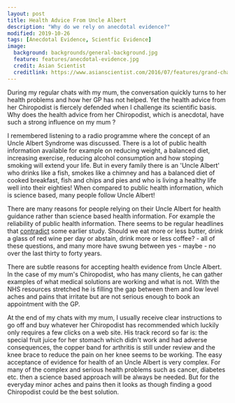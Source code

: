 ```yaml
---
layout: post
title: Health Advice From Uncle Albert  
description: "Why do we rely on anecdotal evidence?"
modified: 2019-10-26
tags: [Anecdotal Evidence, Scientfic Evidence]
image:
  background: backgrounds/general-background.jpg
  feature: features/anecdotal-evidence.jpg
  credit: Asian Scientist
  creditlink: https://www.asianscientist.com/2016/07/features/grand-challenges-for-science-21st-century-ntu-singapore/
---
```

During my regular chats with my mum, the conversation quickly turns to her health problems and how her GP has not helped. Yet the health advice from her Chiropodist is fiercely defended when I challenge its scientific basis.  Why does the health advice from her Chiropodist, which is anecdotal, have such a strong influence on my mum ?

I remembered listening to a radio programme where the concept of an Uncle Albert Syndrome was discussed. There is a lot of public health information available for example on reducing weight, a balanced diet, increasing exercise,  reducing alcohol consumption and how stoping smoking will extend your life. But in every family there is an 'Uncle Albert' who drinks like a fish, smokes like a chimney and has a balanced diet of cooked breakfast, fish and chips and pies and who is living a healthy life well into their eighties! When compared to public health information, which is science based, many people follow Uncle Albert!

There are many reasons for people relying on their Uncle Albert for health guidance rather than science based health information. For example the reliability of public health information. There seems to be regular headlines that [contradict](https://www.independent.co.uk/life-style/health-and-families/features/medical-contradictions-so-bad-its-good-for-you-2361404.html) some earlier study. Should we eat more or less butter, drink a glass of red wine per day or abstain, drink more or less coffee? - all of these questions, and many more have swung between yes - maybe - no over the last thirty to forty years.

There are subtle reasons for accepting health evidence from Uncle Albert. In the case of my mum's Chiropodist, who has many clients, he can gather examples of what medical solutions are working and what is not. With the NHS resources stretched he is filling the gap between them and low level aches and pains that irritate but are not serious enough to book an appointment with the GP.

At the end of my chats with my mum, I usually receive clear instructions to go off and buy whatever her Chiropodist has recommended which luckily only requires a few clicks on a web site. His track record so far is: the special fruit juice for her stomach which didn't work and had adverse consequences, the copper band for arthritis is still under review and the knee brace to reduce the pain on her knee seems to be working. The easy acceptance of evidence for health of an Uncle Albert is very complex. For many of the complex and serious health problems such as cancer, diabetes etc.  then a science based approach will be always be needed. But for the everyday minor aches and pains then it looks as though finding a good Chiropodist could be the best solution.
